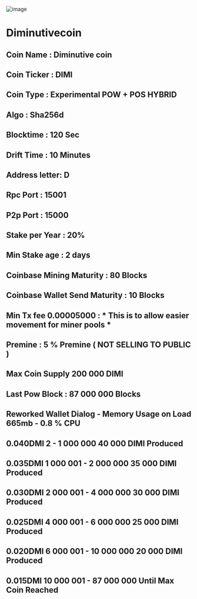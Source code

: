 ![image](https://i.imgur.com/9mCYnDI.png)
# Diminutivecoin

## Coin Name : Diminutive coin
## Coin Ticker : DIMI 
## Coin Type : Experimental POW + POS HYBRID
## Algo : Sha256d
## Blocktime : 120 Sec
## Drift Time : 10 Minutes
## Address letter: D
## Rpc Port : 15001 
## P2p Port : 15000
## Stake per Year :  20%
## Min Stake age : 2 days 
## Coinbase Mining Maturity : 80 Blocks
## Coinbase Wallet Send Maturity : 10 Blocks
## Min Tx fee 0.00005000 : * This is to allow easier movement for miner pools * 
## Premine : 5 % Premine ( NOT SELLING TO PUBLIC ) 
## Max Coin Supply 200 000 DIMI
## Last Pow Block : 87 000 000 Blocks 
## Reworked Wallet Dialog - Memory Usage on Load 665mb - 0.8 % CPU 

## 0.040DMI 2 - 1 000 000              40 000 DIMI Produced
## 0.035DMI 1 000 001 - 2 000 000      35 000‬ DIMI Produced
## 0.030DMI 2 000 001 - 4 000 000      30 000 DIMI Produced
## 0.025DMI 4 000 001 - 6 000 000      25 000 DIMI Produced
## 0.020DMI 6 000 001 - 10 000 000     20 000 DIMI Produced
## 0.015DMI 10 000 001 - 87 000 000    Until  Max Coin Reached
